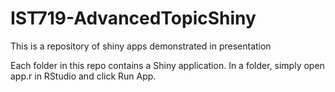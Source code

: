 # IST719-AdvancedTopicShiny
This is a repository of shiny apps demonstrated in presentation

Each folder in this repo contains a Shiny application.
In a folder, simply open app.r in RStudio and click Run App.